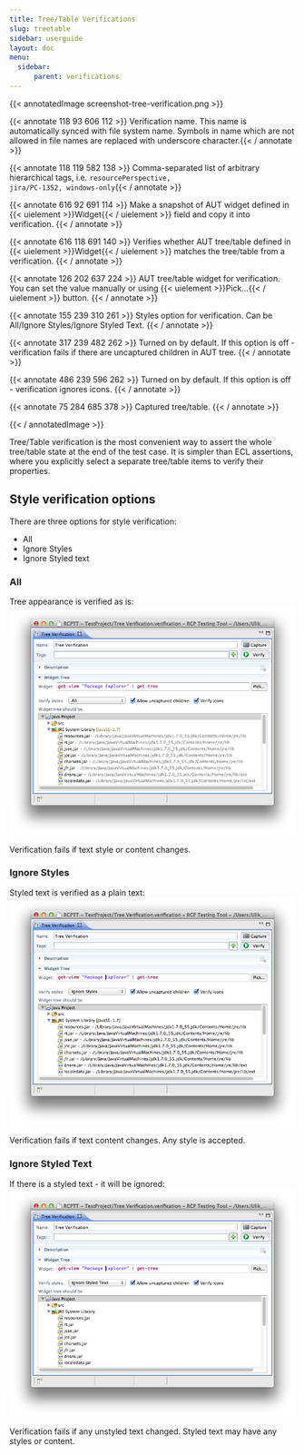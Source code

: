 ```yaml
---
title: Tree/Table Verifications
slug: treetable
sidebar: userguide
layout: doc
menu:
  sidebar:
      parent: verifications
---
```


{{< annotatedImage screenshot-tree-verification.png >}}
  
  <!-- Name -->
 {{< annotate 118 93 606 112 >}}  Verification name. This name is automatically synced with file system name. Symbols in name which are not allowed in file names are replaced with 
  underscore character.{{< / annotate >}}

  <!-- Tags -->
 {{< annotate 118 119 582 138 >}}  Comma-separated list of arbitrary hierarchical tags, i.e. <code>resourcePerspective, jira/PC-1352, windows-only</code>{{< / annotate >}}
  
  <!-- Capture button  -->
  {{< annotate 616 92 691 114 >}} Make a snapshot of AUT widget defined in {{< uielement >}}Widget{{< / uielement >}} field and copy it into verification.  {{< / annotate >}}

  <!-- Verify button  -->
  {{< annotate 616 118 691 140 >}} Verifies whether AUT tree/table defined in {{< uielement >}}Widget{{< / uielement >}} matches the tree/table from a verification.
  {{< / annotate >}}
  
  <!-- Widget -->
  {{< annotate 126 202 637 224 >}} AUT tree/table widget for verification. You can set the value manually or using {{< uielement >}}Pick...{{< / uielement >}} button.
 {{< / annotate  >}}
  
  <!-- Verify styles option  -->
 {{< annotate 155 239 310 261 >}}  Styles option for verification. Can be All/Ignore Styles/Ignore Styled Text. {{< / annotate >}}
  
  <!-- Allow children -->
 {{< annotate 317 239 482 262 >}} Turned on by default. If this option is off - verification fails if there are uncaptured children in AUT tree. {{< / annotate >}}
  
  <!-- Verify icons -->
 {{< annotate 486 239 596 262 >}} Turned on by default. If this option is off - verification ignores icons. {{< / annotate >}}
  
  <!-- Tree area -->
 {{< annotate 75 284 685 378 >}}  Captured tree/table. {{< / annotate >}}
  
{{< / annotatedImage >}}

Tree/Table verification is the most convenient way to assert the whole tree/table state at the end of the test case. 
It is simpler than ECL assertions, where you explicitly select a separate tree/table items to verify their properties.

## Style verification options
There are three options for style verification:
- All
- Ignore Styles
- Ignore Styled text

### All
Tree appearance is verified as is:
![](screenshot-tree-verification-all.png)

Verification fails if text style or content changes.

### Ignore Styles
Styled text is verified as a plain text:
![](screenshot-tree-verification-ignore-styles.png)

Verification fails if text content changes. Any style is accepted.

### Ignore Styled Text
If there is a styled text - it will be ignored:
![](screenshot-tree-verification-ignore-styled-text.png)

Verification fails if any unstyled text changed. Styled text may have any styles or content.


  
